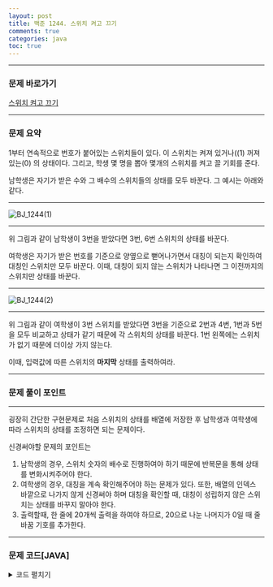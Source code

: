```yaml
---
layout: post
title: 백준 1244. 스위치 켜고 끄기
comments: true
categories: java
toc: true
---
```


- - -
### 문제 바로가기
[스위치 켜고 끄기](https://www.acmicpc.net/problem/1244)
- - -

### 문제 요약
1부터 연속적으로 번호가 붙어있는 스위치들이 있다. 이 스위치는 켜져 있거나((1) 꺼져 있는(0) 의 상태이다.
그리고, 학생 몇 명을 뽑아 몇개의 스위치를 켜고 끌 기회를 준다.

남학생은 자기가 받은 수와 그 배수의 스위치들의 상태를 모두 바꾼다. 그 예시는 아래와 같다. 
- - -
![BJ_1244(1)](https://user-images.githubusercontent.com/39397110/109511334-47c39980-7ae6-11eb-9d69-df70755f6c74.png)
- - -

위 그림과 같이 남학생이 3번을 받았다면 3번, 6번 스위치의 상태를 바꾼다.

여학생은 자기가 받은 번호를 기준으로 양옆으로 뻗어나가면서 대칭이 되는지 확인하여 대칭인 스위치만 모두 바꾼다.
이때, 대칭이 되지 않는 스위치가 나타나면 그 이전까지의 스위치만 상태를 바꾼다.
- - - 
![BJ_1244(2)](https://user-images.githubusercontent.com/39397110/109511374-4f833e00-7ae6-11eb-9346-f33fd0ce57ca.png)
- - -

위 그림과 같이 여학생이 3번 스위치를 받았다면 3번을 기준으로 2번과 4번, 1번과 5번을 모두 비교하고 상태가 같기 때문에 각 스위치의 상태를 바꾼다. 1번 왼쪽에는 스위치가 없기 때문에 더이상 가지 않는다.

이때, 입력값에 따른 스위치의 **마지막** 상태를 출력하여라.
- - -


###  문제 풀이 포인트
- - -
굉장히 간단한 구현문제로 처음 스위치의 상태를 배열에 저장한 후 남학생과 여학생에 따라 스위치의 상태를 조정하면 되는 문제이다.

신경써야할 문제의 포인트는
1. 남학생의 경우, 스위치 숫자의 배수로 진행하여야 하기 때문에 반복문을 통해 상태를 변화시켜주어야 한다.
2. 여학생의 경우, 대칭을 계속 확인해주어야 하는 문제가 있다. 또한, 배열의 인덱스 바깥으로 나가지 않게 신경써야 하며 대칭을 확인할 때, 대칭이 성립하지 않은 스위치는 상태를 바꾸지 말아야 한다.
3. 출력할때, 한 줄에 20개씩 출력을 하여야 하므로, 20으로 나눈 나머지가 0일 때 줄바꿈 기호를 추가한다.

- - -
###  문제 코드[JAVA]
<details>
<summary>코드 펼치기</summary>
<div markdown="1">

- - -
```java

import java.io.FileInputStream;
import java.util.Scanner;

public class Main {
  public static void main(String[] args) {
      Scanner sc = new Scanner(System. in);
        int n = sc.nextInt();
        int[] arr = new int[n];
        for (int i = 0; i < n; i++) {
            arr[i] = sc.nextInt();
        }
        int stu = sc.nextInt();
        for (int i = 0; i < stu; i++) {
            int sex = sc.nextInt();
            int number = sc.nextInt();
            if (sex == 1) {
                int k = 1;
                int idx = number - 1; // 스위치 배열을 건드리기 위해
                while (idx < n) { // number의 배수만큼 반복시키기 위해
                    arr[idx] = (arr[idx] == 1)? 0 : 1;
                    idx = (number * ++k) - 1;
                }
            } else if (sex == 2) {
                number = number - 1; // 스위치의 배열 index와 맞추기 위하여
                int k = number - 1; // 선택한 스위치 앞
                int p = number + 1; // 선택한 스위치 뒤
                while (k >= 0 && p < n) {
                    if (arr[k] != arr[p]) // 대칭
                        break;
                    k--;
                    p++;
                }
                for (int j = k + 1; j < p; j++) {
                    arr[j] = (arr[j] == 1)? 0: 1;
                }
            }
        }
        for (int i = 0; i < n; i++) {
            System.out.print(arr[i] + " ");
            if (i != 0 && (i + 1) % 20 == 0) 
                System.out.println();
            }
        sc.close();
    }
}


```
</div>
</details>